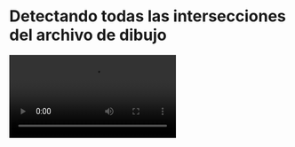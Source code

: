 # Detectando todas las intersecciones del archivo de dibujo

![](https://digi21.blob.core.windows.net/videos-ayuda/desarrollo/32.%20Detectando%20todas%20las%20intersecciones%20del%20archivo%20de%20dibujo.mp4)



